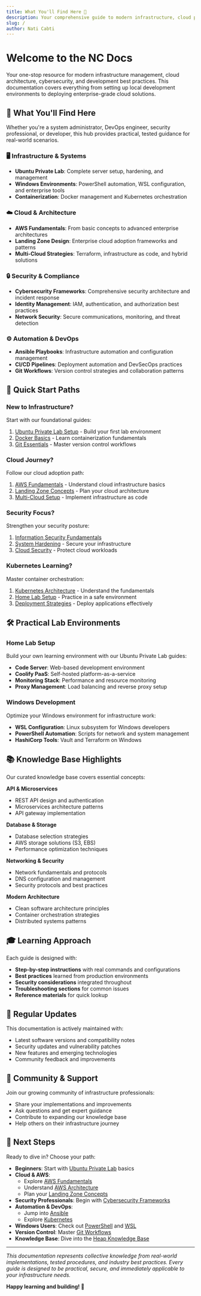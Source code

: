 ```yaml
---
title: What You'll Find Here 🎯
description: Your comprehensive guide to modern infrastructure, cloud platforms, cybersecurity, and development practices
slug: /
author: Nati Cabti
---
```


# Welcome to the NC Docs

Your one-stop resource for modern infrastructure management, cloud architecture, cybersecurity, and development best practices. This documentation covers everything from setting up local development environments to deploying enterprise-grade cloud solutions.

## 🎯 What You'll Find Here

Whether you're a system administrator, DevOps engineer, security professional, or developer, this hub provides practical, tested guidance for real-world scenarios.

### 🖥️ Infrastructure & Systems

- **Ubuntu Private Lab**: Complete server setup, hardening, and management
- **Windows Environments**: PowerShell automation, WSL configuration, and enterprise tools
- **Containerization**: Docker management and Kubernetes orchestration

### ☁️ Cloud & Architecture

- **AWS Fundamentals**: From basic concepts to advanced enterprise architectures
- **Landing Zone Design**: Enterprise cloud adoption frameworks and patterns
- **Multi-Cloud Strategies**: Terraform, infrastructure as code, and hybrid solutions

### 🔒 Security & Compliance

- **Cybersecurity Frameworks**: Comprehensive security architecture and incident response
- **Identity Management**: IAM, authentication, and authorization best practices
- **Network Security**: Secure communications, monitoring, and threat detection

### ⚙️ Automation & DevOps

- **Ansible Playbooks**: Infrastructure automation and configuration management
- **CI/CD Pipelines**: Deployment automation and DevSecOps practices
- **Git Workflows**: Version control strategies and collaboration patterns

## 🚀 Quick Start Paths

### New to Infrastructure?

Start with our foundational guides:

1. [Ubuntu Private Lab Setup](ubuntu-private-lab/) - Build your first lab environment
2. [Docker Basics](ubuntu-private-lab/docker-setup) - Learn containerization fundamentals
3. [Git Essentials](git/) - Master version control workflows

### Cloud Journey?

Follow our cloud adoption path:

1. [AWS Fundamentals](aws/fundamentals/) - Understand cloud infrastructure basics
2. [Landing Zone Concepts](landing-zone-concepts) - Plan your cloud architecture
3. [Multi-Cloud Setup](ms-windows/terraform-multi-cloud-setup) - Implement infrastructure as code

### Security Focus?

Strengthen your security posture:

1. [Information Security Fundamentals](cyber-security/information-security-and-cyber-fundamentals)
2. [System Hardening](ubuntu-private-lab/initial-hardening-setup) - Secure your infrastructure
3. [Cloud Security](cyber-security/cloud-security) - Protect cloud workloads

### Kubernetes Learning?

Master container orchestration:

1. [Kubernetes Architecture](kubernetes/architecture-components) - Understand the fundamentals
2. [Home Lab Setup](kubernetes/home-lab/) - Practice in a safe environment
3. [Deployment Strategies](kubernetes/deployment-guide) - Deploy applications effectively

## 🛠️ Practical Lab Environments

### Home Lab Setup

Build your own learning environment with our Ubuntu Private Lab guides:

- **Code Server**: Web-based development environment
- **Coolify PaaS**: Self-hosted platform-as-a-service
- **Monitoring Stack**: Performance and resource monitoring
- **Proxy Management**: Load balancing and reverse proxy setup

### Windows Development

Optimize your Windows environment for infrastructure work:

- **WSL Configuration**: Linux subsystem for Windows developers
- **PowerShell Automation**: Scripts for network and system management
- **HashiCorp Tools**: Vault and Terraform on Windows

## 📚 Knowledge Base Highlights

Our curated knowledge base covers essential concepts:

**API & Microservices**

- REST API design and authentication
- Microservices architecture patterns
- API gateway implementation

**Database & Storage**

- Database selection strategies
- AWS storage solutions (S3, EBS)
- Performance optimization techniques

**Networking & Security**

- Network fundamentals and protocols
- DNS configuration and management
- Security protocols and best practices

**Modern Architecture**

- Clean software architecture principles
- Container orchestration strategies
- Distributed systems patterns

## 🎓 Learning Approach

Each guide is designed with:

- **Step-by-step instructions** with real commands and configurations
- **Best practices** learned from production environments
- **Security considerations** integrated throughout
- **Troubleshooting sections** for common issues
- **Reference materials** for quick lookup

## 🔄 Regular Updates

This documentation is actively maintained with:

- Latest software versions and compatibility notes
- Security updates and vulnerability patches
- New features and emerging technologies
- Community feedback and improvements

## 🤝 Community & Support

Join our growing community of infrastructure professionals:

- Share your implementations and improvements
- Ask questions and get expert guidance
- Contribute to expanding our knowledge base
- Help others on their infrastructure journey

## 🎯 Next Steps

Ready to dive in? Choose your path:

- **Beginners**: Start with [Ubuntu Private Lab](./ubuntu-private-lab/index.md) basics
- **Cloud & AWS**:
  - Explore [AWS Fundamentals](./aws/fundamentals/index.md)
  - Understand [AWS Architecture](./aws/architecture/index.md)
  - Plan your [Landing Zone Concepts](./landing-zone-concepts/index.md)
- **Security Professionals**: Begin with [Cybersecurity Frameworks](./cyber-security/index.md)
- **Automation & DevOps**:
  - Jump into [Ansible](./ansible/index.md)
  - Explore [Kubernetes](kubernetes/index.md)
- **Windows Users**: Check out [PowerShell](ms-windows/powershell/index.md) and [WSL](./ms-windows/wsl/index.md)
- **Version Control**: Master [Git Workflows](./git/index.md)
- **Knowledge Base**: Dive into the [Heap Knowledge Base](./heap-knowledge-base/index.md)

---

_This documentation represents collective knowledge from real-world implementations, tested procedures, and industry best practices. Every guide is designed to be practical, secure, and immediately applicable to your infrastructure needs._

**Happy learning and building! 🚀**
